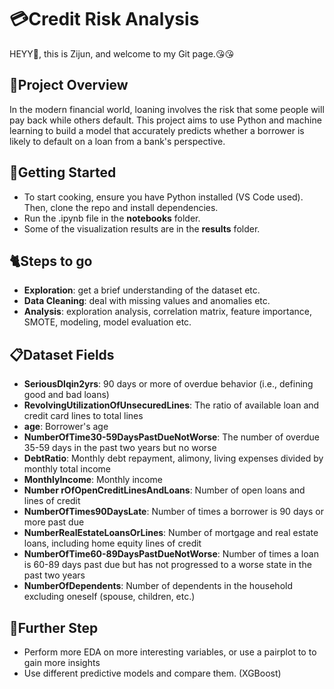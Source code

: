 # 💳Credit Risk Analysis
HEYY🤸, this is Zijun, and welcome to my Git page.😘😘

## 🔎Project Overview
In the modern financial world, loaning involves the risk that some people will pay back while others default. This project aims to use Python and machine learning to build a model that accurately predicts whether a borrower is likely to default on a loan from a bank's perspective.

## 🥸Getting Started
- To start cooking, ensure you have Python installed (VS Code used). Then, clone the repo and install dependencies.
- Run the .ipynb file in the **notebooks** folder.
- Some of the visualization results are in the **results** folder.

## 🐈Steps to go
- **Exploration**: get a brief understanding of the dataset etc.
- **Data Cleaning**: deal with missing values and anomalies etc.
- **Analysis**: exploration analysis, correlation matrix, feature importance, SMOTE, modeling, model evaluation etc.

## 📋Dataset Fields
- **SeriousDlqin2yrs**: 90 days or more of overdue behavior (i.e., defining good and bad loans)
- **RevolvingUtilizationOfUnsecuredLines**: The ratio of available loan and credit card lines to total lines
- **age**: Borrower's age
- **NumberOfTime30-59DaysPastDueNotWorse**: The number of overdue 35-59 days in the past two years but no worse
- **DebtRatio**: Monthly debt repayment, alimony, living expenses divided by monthly total income
- **MonthlyIncome**: Monthly income
- **Number rOfOpenCreditLinesAndLoans**: Number of open loans and lines of credit
- **NumberOfTimes90DaysLate**: Number of times a borrower is 90 days or more past due
- **NumberRealEstateLoansOrLines**: Number of mortgage and real estate loans, including home equity lines of credit
- **NumberOfTime60-89DaysPastDueNotWorse**: Number of times a loan is 60-89 days past due but has not progressed to a worse state in the past two years
- **NumberOfDependents**: Number of dependents in the household excluding oneself (spouse, children, etc.)

## 🌌Further Step
- Perform more EDA on more interesting variables, or use a pairplot to to gain more insights
- Use different predictive models and compare them. (XGBoost)
